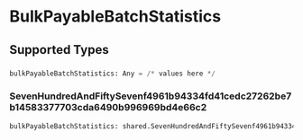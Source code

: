 # BulkPayableBatchStatistics


## Supported Types

### 

```python
bulkPayableBatchStatistics: Any = /* values here */
```

### SevenHundredAndFiftySevenf4961b94334fd41cedc27262be7b14583377703cda6490b996969bd4e66c2

```python
bulkPayableBatchStatistics: shared.SevenHundredAndFiftySevenf4961b94334fd41cedc27262be7b14583377703cda6490b996969bd4e66c2 = /* values here */
```


